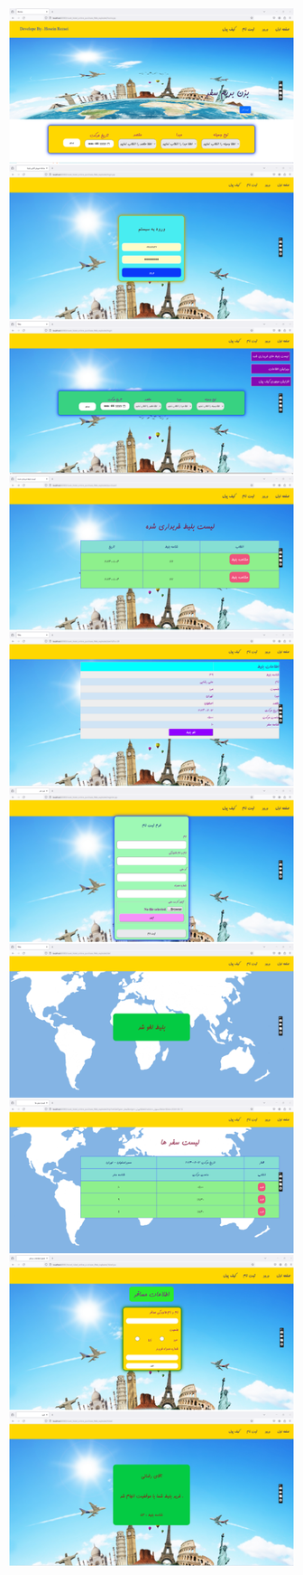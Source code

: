 <div>
  <img src="https://github.com/HoseinRezaeeM/Travel-ticket-online-purchase-system/blob/master/image-site/05.01.2024_13.48.11_REC.png">
  <img src="https://github.com/HoseinRezaeeM/Travel-ticket-online-purchase-system/blob/master/image-site/03.01.2024_14.19.10_REC.png">
  <img src="https://github.com/HoseinRezaeeM/Travel-ticket-online-purchase-system/blob/master/image-site/03.01.2024_14.19.29_REC.png">
<img src="https://github.com/HoseinRezaeeM/Travel-ticket-online-purchase-system/blob/master/image-site/04.01.2024_15.57.59_REC.png">
<img src="https://github.com/HoseinRezaeeM/Travel-ticket-online-purchase-system/blob/master/image-site/03.01.2024_14.20.06_REC.png">
   <img src="https://github.com/HoseinRezaeeM/Travel-ticket-online-purchase-system/blob/master/image-site/04.01.2024_13.00.30_REC.png">
<img src="https://github.com/HoseinRezaeeM/Travel-ticket-online-purchase-system/blob/master/image-site/03.01.2024_14.20.22_REC.png">
<img src="https://github.com/HoseinRezaeeM/Travel-ticket-online-purchase-system/blob/master/image-site/03.01.2024_14.22.17_REC.png">
<img src="https://github.com/HoseinRezaeeM/Travel-ticket-online-purchase-system/blob/master/image-site/04.01.2024_10.40.22_REC.png">
<img src="https://github.com/HoseinRezaeeM/Travel-ticket-online-purchase-system/blob/master/image-site/03.01.2024_14.23.31_REC.png">
 
</div>
